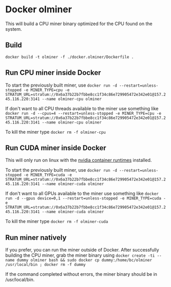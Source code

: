 # Docker olminer

This will build a CPU miner binary optimized for the CPU found on the system.

## Build

```docker build -t olminer -f ./docker.olminer/Dockerfile .```

## Run CPU miner inside Docker

To start the previously built miner, use ```docker run -d --restart=unless-stopped -e MINER_TYPE=cpu -e STRATUM_URL=stratum://0x6a37b22b7fbbe8cc1f34c86e729905472e342e01@157.245.116.220:3141 --name olminer-cpu olminer```

If don't want to all CPU threads available to the miner use something like ```docker run -d --cpus=4 --restart=unless-stopped -e MINER_TYPE=cpu -e STRATUM_URL=stratum://0x6a37b22b7fbbe8cc1f34c86e729905472e342e01@157.245.116.220:3141 --name olminer-cpu olminer```

To kill the miner type ```docker rm -f olminer-cpu```

## Run CUDA miner inside Docker

This will only run on linux with the [nvidia container runtimes](https://nvidia.github.io/nvidia-container-runtime/) installed. 

To start the previously built miner, use ```docker run -d --restart=unless-stopped -e MINER_TYPE=cuda -e STRATUM_URL=stratum://0x6a37b22b7fbbe8cc1f34c86e729905472e342e01@157.245.116.220:3141 --name olminer-cuda olminer```

If don't want to all GPUs available to the miner use something like ```docker run -d --gpus device=0,1 --restart=unless-stopped -e MINER_TYPE=cuda -e STRATUM_URL=stratum://0x6a37b22b7fbbe8cc1f34c86e729905472e342e01@157.245.116.220:3141 --name olminer-cuda olminer```

To kill the miner type ```docker rm -f olminer-cuda```

## Run miner natively

If you prefer, you can run the miner outside of Docker. After successfully building the CPU miner, grab the miner binary using
```docker create -ti --name dummy olminer bash && sudo docker cp dummy:/home/bc/olminer /usr/local/bin ; docker rm -f dummy```

If the command completed without errors, the miner binary should be in /usr/local/bin.
